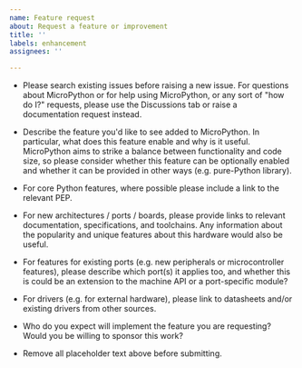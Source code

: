 ```yaml
---
name: Feature request
about: Request a feature or improvement
title: ''
labels: enhancement
assignees: ''

---
```


* Please search existing issues before raising a new issue. For questions about MicroPython or for help using MicroPython, or any sort of "how do I?" requests, please use the Discussions tab or raise a documentation request instead.

* Describe the feature you'd like to see added to MicroPython. In particular, what does this feature enable and why is it useful. MicroPython aims to strike a balance between functionality and code size, so please consider whether this feature can be optionally enabled and whether it can be provided in other ways (e.g. pure-Python library).

* For core Python features, where possible please include a link to the relevant PEP.

* For new architectures / ports / boards, please provide links to relevant documentation, specifications, and toolchains. Any information about the popularity and unique features about this hardware would also be useful.

* For features for existing ports (e.g. new peripherals or microcontroller features), please describe which port(s) it applies too, and whether this is could be an extension to the machine API or a port-specific module?

* For drivers (e.g. for external hardware), please link to datasheets and/or existing drivers from other sources.

* Who do you expect will implement the feature you are requesting? Would you be willing to sponsor this work?

* Remove all placeholder text above before submitting.
